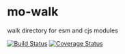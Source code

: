 # mo-walk

walk directory for esm and cjs modules

[![Build Status](https://travis-ci.com/devinivy/mo-walk.svg?branch=main)](https://travis-ci.com/devinivy/mo-walk) [![Coverage Status](https://coveralls.io/repos/devinivy/mo-walk/badge.svg?branch=main&service=github)](https://coveralls.io/github/devinivy/mo-walk?branch=main)
